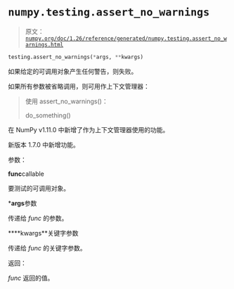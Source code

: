 # `numpy.testing.assert_no_warnings`

> 原文：[`numpy.org/doc/1.26/reference/generated/numpy.testing.assert_no_warnings.html`](https://numpy.org/doc/1.26/reference/generated/numpy.testing.assert_no_warnings.html)

```py
testing.assert_no_warnings(*args, **kwargs)
```

如果给定的可调用对象产生任何警告，则失败。

如果所有参数被省略调用，则可用作上下文管理器：

> 使用 assert_no_warnings()：
> 
> do_something()

在 NumPy v1.11.0 中新增了作为上下文管理器使用的功能。

新版本 1.7.0 中新增功能。

参数：

**func**callable

要测试的可调用对象。

***args**参数

传递给 *func* 的参数。

****kwargs**关键字参数

传递给 *func* 的关键字参数。

返回：

*func* 返回的值。
